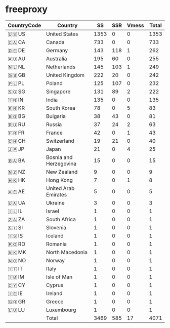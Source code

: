 # freeproxy

|CountryCode|Country|SS|SSR|Vmess|Total|
|  ----  | ----  |  ----  | ----  |  ----  | ----  |
|🇺🇸 US|United States|1353|0|0|1353|
|🇨🇦 CA|Canada|733|0|0|733|
|🇩🇪 DE|Germany|143|118|1|262|
|🇦🇺 AU|Australia|195|60|0|255|
|🇳🇱 NL|Netherlands|145|103|1|249|
|🇬🇧 GB|United Kingdom|222|20|0|242|
|🇵🇱 PL|Poland|125|107|0|232|
|🇸🇬 SG|Singapore|131|89|2|222|
|🇮🇳 IN|India|135|0|0|135|
|🇰🇷 KR|South Korea|78|0|5|83|
|🇧🇬 BG|Bulgaria|38|43|0|81|
|🇷🇺 RU|Russia|37|24|2|63|
|🇫🇷 FR|France|42|0|1|43|
|🇨🇭 CH|Switzerland|19|21|0|40|
|🇯🇵 JP|Japan|21|0|4|25|
|🇧🇦 BA|Bosnia and Herzegovina|15|0|0|15|
|🇳🇿 NZ|New Zealand|9|0|0|9|
|🇭🇰 HK|Hong Kong|7|0|1|8|
|🇦🇪 AE|United Arab Emirates|5|0|0|5|
|🇺🇦 UA|Ukraine|3|0|0|3|
|🇮🇱 IL|Israel|1|0|0|1|
|🇿🇦 ZA|South Africa|1|0|0|1|
|🇸🇮 SI|Slovenia|1|0|0|1|
|🇮🇸 IS|Iceland|1|0|0|1|
|🇷🇴 RO|Romania|1|0|0|1|
|🇲🇰 MK|North Macedonia|1|0|0|1|
|🇳🇴 NO|Norway|1|0|0|1|
|🇮🇹 IT|Italy|1|0|0|1|
|🇮🇲 IM|Isle of Man|1|0|0|1|
|🇨🇾 CY|Cyprus|1|0|0|1|
|🇮🇪 IE|Ireland|1|0|0|1|
|🇬🇷 GR|Greece|1|0|0|1|
|🇱🇺 LU|Luxembourg|1|0|0|1|
||Total|3469|585|17|4071|
